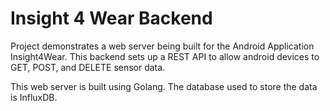 # Insight 4 Wear Backend

Project demonstrates a web server being built for the Android Application Insight4Wear. 
This backend sets up a REST API to allow android devices to GET, POST, and DELETE sensor data. 

This web server is built using Golang. The database used to store the data is InfluxDB.
